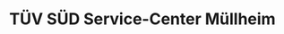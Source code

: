 ---
title: "TÜV SÜD Service-Center Müllheim"
url: /muellheim-im-markgraeflerland/tuev-sued-service-center-muellheim/
shop: Autowerkstatt
---